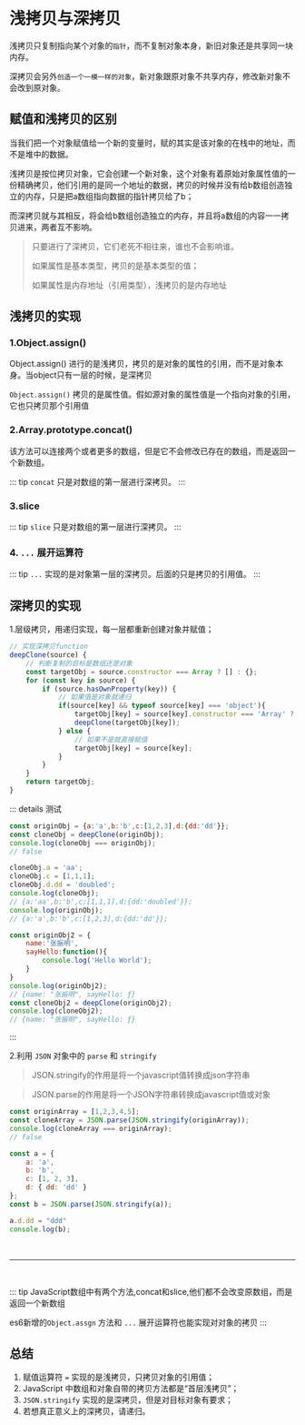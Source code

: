 # 浅拷贝与深拷贝

浅拷贝只复制指向某个对象的`指针`，而不复制对象本身，新旧对象还是共享同一块内存。

深拷贝会另外`创造一个一模一样的对象`，新对象跟原对象不共享内存，修改新对象不会改到原对象。

## 赋值和浅拷贝的区别

当我们把一个对象赋值给一个新的变量时，赋的其实是该对象的在栈中的地址，而不是堆中的数据。

浅拷贝是按位拷贝对象，它会创建一个新对象，这个对象有着原始对象属性值的一份精确拷贝，他们引用的是同一个地址的数据，拷贝的时候并没有给b数组创造独立的内存，只是把a数组指向数据的指针拷贝给了b；

而深拷贝就与其相反，将会给b数组创造独立的内存，并且将a数组的内容一一拷贝进来，两者互不影响。

>只要进行了深拷贝，它们老死不相往来，谁也不会影响谁。
>
>如果属性是基本类型，拷贝的是基本类型的值；
>
>如果属性是内存地址（引用类型），浅拷贝的是内存地址



## 浅拷贝的实现

### 1.Object.assign()

Object.assign() 进行的是浅拷贝，拷贝的是对象的属性的引用，而不是对象本身。当object只有一层的时候，是深拷贝

`Object.assign()` 拷贝的是属性值。假如源对象的属性值是一个指向对象的引用，它也只拷贝那个引用值

### 2.Array.prototype.concat()

该方法可以连接两个或者更多的数组，但是它不会修改已存在的数组，而是返回一个新数组。

::: tip
`concat` 只是对数组的第一层进行深拷贝。
:::

### 3.slice

::: tip
`slice` 只是对数组的第一层进行深拷贝。
::: 


### 4. `...` 展开运算符

::: tip
`...` 实现的是对象第一层的深拷贝。后面的只是拷贝的引用值。
::: 



## 深拷贝的实现

1.层级拷贝，用递归实现，每一层都重新创建对象并赋值；

``` js
// 实现深拷贝function  
deepClone(source) {
    // 判断复制的目标是数组还是对象
    const targetObj = source.constructor === Array ? [] : {};
	for (const key in source) {
        if (source.hasOwnProperty(key)) {
            // 如果值是对象就递归
            if(source[key] && typeof source[key] === 'object'){
                targetObj[key] = source[key].constructor === 'Array' ? [] : {};
                deepClone(targetObj[key]);
            } else {
                // 如果不是就直接赋值
                targetObj[key] = source[key];
            }
        }
    }
    return targetObj;
}
```

::: details 测试
```js
const originObj = {a:'a',b:'b',c:[1,2,3],d:{dd:'dd'}};
const cloneObj = deepClone(originObj);
console.log(cloneObj === originObj); 
// false

cloneObj.a = 'aa';
cloneObj.c = [1,1,1];
cloneObj.d.dd = 'doubled';
console.log(cloneObj); 
// {a:'aa',b:'b',c:[1,1,1],d:{dd:'doubled'}};
console.log(originObj); 
// {a:'a',b:'b',c:[1,2,3],d:{dd:'dd'}};

const originObj2 = {
    name:'张振明',
    sayHello:function(){
        console.log('Hello World');
    }
}
console.log(originObj2); 
// {name: "张振明", sayHello: ƒ}  
const cloneObj2 = deepClone(originObj2);  
console.log(cloneObj2); 
// {name: "张振明", sayHello: ƒ}
```
:::

2.利用 `JSON` 对象中的 `parse` 和 `stringify`

>JSON.stringify的作用是将一个javascript值转换成json字符串

> JSON.parse的作用是将一个JSON字符串转换成javascript值或对象

``` js
const originArray = [1,2,3,4,5];
const cloneArray = JSON.parse(JSON.stringify(originArray));
console.log(cloneArray === originArray); 
// false

const a = {
    a: 'a',
    b: 'b',
    c: [1, 2, 3],
    d: { dd: 'dd' }
};
const b = JSON.parse(JSON.stringify(a));

a.d.dd = "ddd"
console.log(b);
```


<br>

---

<br>

::: tip
JavaScript数组中有两个方法,concat和slice,他们都不会改变原数组，而是返回一个新数组

es6新增的`Object.assgn` 方法和 `...` 展开运算符也能实现对对象的拷贝
:::



## 总结

1. 赋值运算符 `=` 实现的是浅拷贝，只拷贝对象的引用值；
2. JavaScript 中数组和对象自带的拷贝方法都是“首层浅拷贝”；
3. `JSON.stringify` 实现的是深拷贝，但是对目标对象有要求；
4. 若想真正意义上的深拷贝，请递归。




